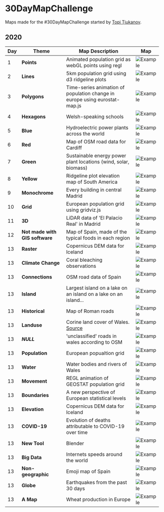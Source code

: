 # 30DayMapChallenge
Maps made for the #30DayMapChallenge started by [Topi Tjukanov](https://github.com/tjukanovt/30DayMapChallenge).

## 2020

| **Day** |  **Theme**                          |  **Map Description**                          | **Map**                                                                                                                                                                                                                                                                                                                                   |
| ------- | ---------------------------------- | ---------------------------------- | --------------------------------------------------------------------------------------------------------------------------------------------------------------------------------------------------------------------------------------------------------------------------------------------------------------------------------------------- |
| 1        | **Points** | Animated population grid as webGL points using regl                      | ![Example](https://github.com/JoeWDavies/30DayMapChallenge/raw/main/2020/points_animated.gif) |
| 2        | **Lines** | 5km population grid using d3 ridgeline plots                       | ![Example](https://github.com/JoeWDavies/30DayMapChallenge/raw/main/2020/5km_population_ridgeline.jpeg) |
| 3        | **Polygons** | Time-series animation of population change in europe using eurostat-map.js                       | ![Example](https://github.com/JoeWDavies/30DayMapChallenge/blob/main/2020/population_choropleth.gif) | 
| 4       | **Hexagons**  | Welsh-speaking schools                      | ![Example](https://github.com/JoeWDavies/30DayMapChallenge/blob/main/2020/welsh_schools.png) | 
| 5        | **Blue**  | Hydroelectric power plants across the world                      | ![Example](https://github.com/JoeWDavies/30DayMapChallenge/raw/main/2020/hydro_blue.jpeg) | 
| 6        | **Red**  | Map of OSM road data for Cardiff                      | ![Example](https://github.com/JoeWDavies/30DayMapChallenge/raw/main/2020/cardiff_red.png) | 
| 7        | **Green** | Sustainable energy power plant locations (wind, solar, biomass)                       | ![Example](https://github.com/JoeWDavies/30DayMapChallenge/raw/main/2020/renewable_energy_green.jpeg) | 
| 8        | **Yellow** | Ridgeline plot elevation map of South America                        | ![Example](https://github.com/JoeWDavies/30DayMapChallenge/raw/main/2020/south_america_ridgeline_plot.png) | 
| 9        | **Monochrome**| Every building in central Madrid                        | ![Example](https://github.com/JoeWDavies/30DayMapChallenge/raw/main/2020/monochrome_madrid.jpeg) | 
| 10        | **Grid**  | European population grid using gridviz.js                      | ![Example](https://github.com/JoeWDavies/30DayMapChallenge/raw/main/2020/gridviz_grid.jpeg) | 
| 11        | **3D** | LiDAR data of 'El Palacio Real' in Madrid                       | ![Example](https://github.com/JoeWDavies/30DayMapChallenge/raw/main/2020/madrid_lidar.gif) | 
| 12        | **Not made with GIS software** |  Map of Spain, made of the typical foods in each region                       | ![Example](https://github.com/JoeWDavies/30DayMapChallenge/raw/main/2020/food.jpeg) | 
| 13        | **Raster** |  Copernicus DEM data for Iceland                       | ![Example](https://github.com/JoeWDavies/30DayMapChallenge/raw/main/2020/iceland.png) | 
| 13        | **Climate Change** |  Coral bleaching observations                       | ![Example](https://github.com/JoeWDavies/30DayMapChallenge/raw/main/2020/coral_bleaching.png) | 
| 13        | **Connections** |  OSM road data of Spain                       | ![Example](https://github.com/JoeWDavies/30DayMapChallenge/raw/main/2020/spain_roads.jpg) | 
| 13        | **Island** |  Largest island on a lake on an island on a lake on an island...                       | ![Example](https://github.com/JoeWDavies/30DayMapChallenge/raw/main/2020/island_lake_island_lake_island.jpg) | 
| 13        | **Historical** |  Map of Roman roads                      | ![Example](https://github.com/JoeWDavies/30DayMapChallenge/raw/main/2020/roman2c.png) | 
| 13        | **Landuse** |  Corine land cover of Wales. [Source](https://ec.europa.eu/eurostat/statistical-atlas/gis/viewer/)                     | ![Example](https://github.com/JoeWDavies/30DayMapChallenge/raw/main/2020/walesCorine.JPG) | 
| 13        | ***NULL*** |  'unclassified' roads in wales according to OSM                     | ![Example](https://github.com/JoeWDavies/30DayMapChallenge/raw/main/2020/NULL.jpeg) | 
| 13        | **Population** |  European popualtion grid                     | ![Example](https://github.com/JoeWDavies/30DayMapChallenge/raw/main/2020/gridviz.gif) | 
| 13        | **Water** |  Water bodies and rivers of Wales                      | ![Example](https://github.com/JoeWDavies/30DayMapChallenge/raw/main/2020/wales_water.png) | 
| 13        | **Movement** |  REGL animation of GEOSTAT population grid                    | ![Example](https://github.com/JoeWDavies/30DayMapChallenge/raw/main/2020/regl-population-animation.gif) | 
| 13        | **Boundaries** | A new perspective of European statistical levels                       | ![Example](https://github.com/JoeWDavies/30DayMapChallenge/raw/main/2020/nuts-perspective.gif) | 
| 13        | **Elevation** |  Copernicus DEM data for Iceland                       | ![Example](https://github.com/JoeWDavies/30DayMapChallenge/raw/main/2020/iceland.jpeg) | 
| 13        | **COVID-19** |  Evolution of deaths attributable to COVID-19 over time                       | ![Example](https://github.com/JoeWDavies/30DayMapChallenge/raw/main/2020/covid-deaths.gif) | 
| 13        | **New Tool** |  Blender                      | ![Example](https://github.com/JoeWDavies/30DayMapChallenge/raw/main/2020/blender_full_color.png) | 
| 13        | **Big Data** |  Internets speeds around the world                    | ![Example](https://github.com/JoeWDavies/30DayMapChallenge/raw/main/2020/ookla_robinson_2020.jpg) | 
| 13        | **Non-geographic** |  Emoji map of Spain                     | ![Example](https://github.com/JoeWDavies/30DayMapChallenge/raw/main/2020/emoji.png) | 
| 13        | **Globe** |  Earthquakes from the past 30 days                      | ![Example](https://github.com/JoeWDavies/30DayMapChallenge/raw/main/2020/earthquakes.gif) | 
| 13        | **A Map** |  Wheat production in Europe                   | ![Example](https://github.com/JoeWDavies/30DayMapChallenge/raw/main/2020/wheat-production.png) | 
